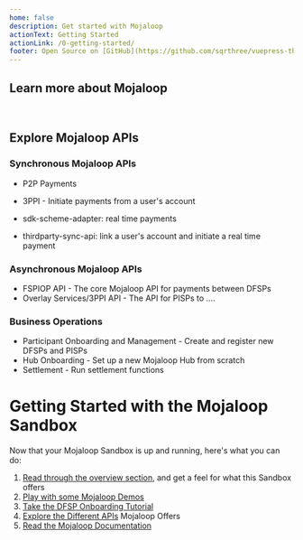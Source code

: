 ```yaml
---
home: false
description: Get started with Mojaloop
actionText: Getting Started
actionLink: /0-getting-started/
footer: Open Source on [GitHub](https://github.com/sqrthree/vuepress-theme-api), Made by [@sqrthree](https://github.com/sqrthree), Power by [vuepress](https://github.com/vuejs/vuepress).
---
```


<!-- Some custom components for flexible layouts -->
<HomepageHeader />
<HomepageTop />

## Learn more about Mojaloop
</br>
<LearnMoreStrip />


## Explore Mojaloop APIs

### Synchronous Mojaloop APIs
- P2P Payments
- 3PPI - Initiate payments from a user's account

- sdk-scheme-adapter: real time payments 
- thirdparty-sync-api: link a user's account and initiate a real time payment

### Asynchronous Mojaloop APIs
- FSPIOP API - The core Mojaloop API for payments between DFSPs
- Overlay Services/3PPI API - The API for PISPs to ....

### Business Operations
- Participant Onboarding and Management - Create and register new DFSPs and PISPs
- Hub Onboarding - Set up a new Mojaloop Hub from scratch
- Settlement - Run settlement functions


<!-- TODO: pretty small logos for each one -->

# Getting Started with the Mojaloop Sandbox

Now that your Mojaloop Sandbox is up and running, here's what you can do:

1. [Read through the overview section](/1-overview/), and get a feel for what this Sandbox offers
1. [Play with some Mojaloop Demos](/99-demos/)
1. [Take the DFSP Onboarding Tutorial](/3-guides/1_dfsp_setup/)
1. [Explore the Different APIs](/1-overview/#apis) Mojaloop Offers
1. [Read the Mojaloop Documentation](https://docs.mojaloop.io/documentation/)

